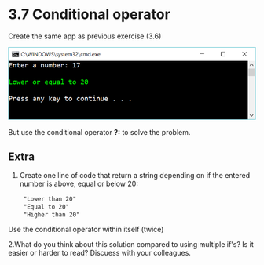 ﻿# 3.7 Conditional operator

Create the same app as previous exercise (3.6)

![8](Images/8.png) 

But use the conditional operator **?:** to solve the problem. 

## Extra

1. Create one line of code that return a string depending on if the entered number is above, equal or below 20:

        "Lower than 20"
        "Equal to 20"
        "Higher than 20"

Use the conditional operator within itself (twice)

2.What do you think about this solution compared to using multiple if's? Is it easier or harder to read? Discuess with your colleagues.